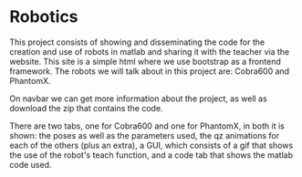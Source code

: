 # Robotics
This project consists of showing and disseminating the code for the creation and use of robots in matlab and sharing it with the teacher via the website.
This site is a simple html where we use bootstrap as a frontend framework.
The robots we will talk about in this project are: Cobra600 and PhantomX.

On navbar we can get more information about the project, as well as download the zip that contains the code.

There are two tabs, one for Cobra600 and one for PhantomX, in both it is shown:
the poses as well as the parameters used,
the qz animations for each of the others (plus an extra),
a GUI, which consists of a gif that shows the use of the robot's teach function,
and a code tab that shows the matlab code used.

